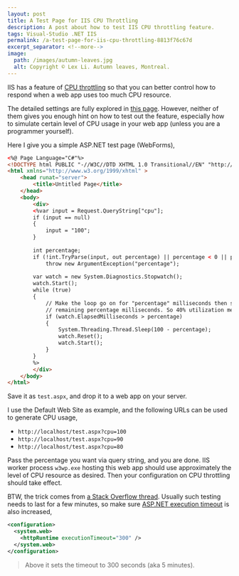 ```yaml
---
layout: post
title: A Test Page for IIS CPU Throttling
description: A post about how to test IIS CPU throttling feature.
tags: Visual-Studio .NET IIS
permalink: /a-test-page-for-iis-cpu-throttling-8813f76c67d
excerpt_separator: <!--more-->
image:
  path: /images/autumn-leaves.jpg
  alt: Copyright © Lex Li. Autumn leaves, Montreal.
---
```


IIS has a feature of [CPU throttling](https://docs.microsoft.com/iis/get-started/whats-new-in-iis-8/iis-80-cpu-throttling-sand-boxing-sites-and-applications) so that you can better control how to respond when a web app uses too much CPU resource.

The detailed settings are fully explored in [this page](https://docs.microsoft.com/iis/configuration/system.applicationhost/applicationpools/add/cpu). However, neither of them gives you enough hint on how to test out the feature, especially how to simulate certain level of CPU usage in your web app (unless you are a programmer yourself).
<!--more-->

Here I give you a simple ASP.NET test page (WebForms),

``` html
<%@ Page Language="C#"%>
<!DOCTYPE html PUBLIC "-//W3C//DTD XHTML 1.0 Transitional//EN" "http://www.w3.org/TR/xhtml1/DTD/xhtml1-transitional.dtd">
<html xmlns="http://www.w3.org/1999/xhtml" >
    <head runat="server">
        <title>Untitled Page</title>
    </head>
    <body>
        <div>
        <%var input = Request.QueryString["cpu"];
        if (input == null)
        {
            input = "100";
        }
        
        int percentage;
        if (!int.TryParse(input, out percentage) || percentage < 0 || percentage > 100)
            throw new ArgumentException("percentage");
        
        var watch = new System.Diagnostics.Stopwatch();
        watch.Start();
        while (true)
        {
            // Make the loop go on for "percentage" milliseconds then sleep the
            // remaining percentage milliseconds. So 40% utilization means work 40ms and sleep 60ms
            if (watch.ElapsedMilliseconds > percentage)
            {
                System.Threading.Thread.Sleep(100 - percentage);
                watch.Reset();
                watch.Start();
            }
        }
        %>
        </div>
    </body>
</html>
```

Save it as `test.aspx`, and drop it to a web app on your server.

I use the Default Web Site as example, and the following URLs can be used to generate CPU usage,

* `http://localhost/test.aspx?cpu=100`
* `http://localhost/test.aspx?cpu=90`
* `http://localhost/test.aspx?cpu=80`

Pass the percentage you want via query string, and you are done. IIS worker process `w3wp.exe` hosting this web app should use approximately the level of CPU resource as desired. Then your configuration on CPU throttling should take effect.

BTW, the trick comes from [a Stack Overflow thread](https://stackoverflow.com/questions/2514544/simulate-steady-cpu-load-and-spikes). Usually such testing needs to last for a few minutes, so make sure [ASP.NET execution timeout](https://stackoverflow.com/questions/7241046/system-web-httpexception-request-timed-out) is also increased,

``` xml
<configuration>
  <system.web>
    <httpRuntime executionTimeout="300" />
  </system.web>
</configuration>
```

> Above it sets the timeout to 300 seconds (aka 5 minutes).
